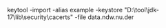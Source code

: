 keytool -import -alias example -keystore  "D:\tool\jdk-17\lib\security\cacerts" -file data.ndw.nu.der